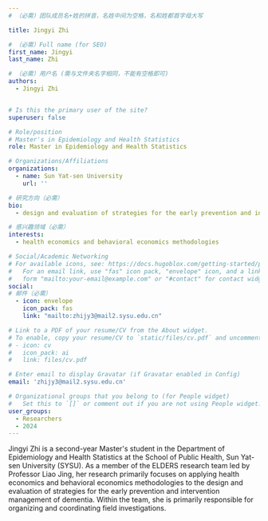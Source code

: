 ```yaml
---
# （必需）团队成员名+姓的拼音，名姓中间为空格，名和姓都首字母大写

title: Jingyi Zhi

# （必需）Full name (for SEO)
first_name: Jingyi
last_name: Zhi

# （必需）用户名 (需与文件夹名字相同，不能有空格即可)
authors:
  - Jingyi Zhi


# Is this the primary user of the site?
superuser: false

# Role/position
# Master's in Epidemiology and Health Statistics
role: Master in Epidemiology and Health Statistics

# Organizations/Affiliations
organizations:
  - name: Sun Yat-sen University
    url: ''

# 研究方向（必需）
bio: 
  - design and evaluation of strategies for the early prevention and intervention management of dementia

# 感兴趣领域（必需）
interests:
  - health economics and behavioral economics methodologies

# Social/Academic Networking
# For available icons, see: https://docs.hugoblox.com/getting-started/page-builder/#icons
#   For an email link, use "fas" icon pack, "envelope" icon, and a link in the
#   form "mailto:your-email@example.com" or "#contact" for contact widget.
social:
# 邮件（必需）
  - icon: envelope
    icon_pack: fas
    link: "mailto:zhijy3@mail2.sysu.edu.cn"

# Link to a PDF of your resume/CV from the About widget.
# To enable, copy your resume/CV to `static/files/cv.pdf` and uncomment the lines below.
# - icon: cv
#   icon_pack: ai
#   link: files/cv.pdf

# Enter email to display Gravatar (if Gravatar enabled in Config)
email: 'zhijy3@mail2.sysu.edu.cn'

# Organizational groups that you belong to (for People widget)
#   Set this to `[]` or comment out if you are not using People widget.
user_groups:
  - Researchers
  - 2024
---
```


Jingyi Zhi is a second-year Master's student in the Department of Epidemiology and Health Statistics at the School of Public Health, Sun Yat-sen University (SYSU). As a member of the ELDERS research team led by Professor Liao Jing, her research primarily focuses on applying health economics and behavioral economics methodologies to the design and evaluation of strategies for the early prevention and intervention management of dementia. Within the team, she is primarily responsible for organizing and coordinating field investigations. 


